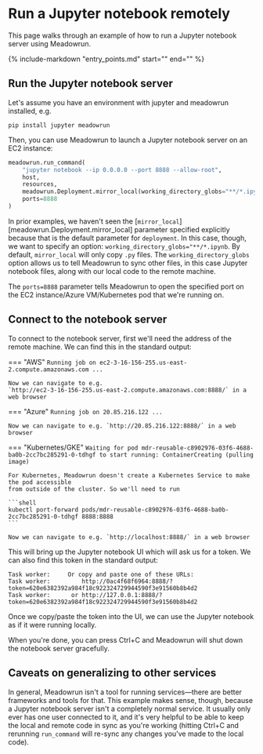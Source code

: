 # Run a Jupyter notebook remotely

This page walks through an example of how to run a Jupyter notebook server using
Meadowrun.

{%
include-markdown "entry_points.md"
start="<!--quickstarted-start-->"
end="<!--quickstarted-end-->"
%}

## Run the Jupyter notebook server

Let's assume you have an environment with jupyter and meadowrun installed, e.g.

```shell
pip install jupyter meadowrun
```

Then, you can use Meadowrun to launch a Jupyter notebook server on an EC2 instance:

```python
meadowrun.run_command(
    "jupyter notebook --ip 0.0.0.0 --port 8888 --allow-root",
    host,
    resources,
    meadowrun.Deployment.mirror_local(working_directory_globs="**/*.ipynb"),
    ports=8888
)
```

In prior examples, we haven't seen the
[`mirror_local`][meadowrun.Deployment.mirror_local] parameter specified explicitly
because that is the default parameter for `deployment`. In this case, though, we want to
specify an option: `working_directory_globs="**/*.ipynb`. By default, `mirror_local`
will only copy `.py` files. The `working_directory_globs` option allows us to tell
Meadowrun to sync other files, in this case Jupyter notebook files, along with our local
code to the remote machine.

The `ports=8888` parameter tells Meadowrun to open the specified port on the EC2
instance/Azure VM/Kubernetes pod that we're running on.


## Connect to the notebook server

To connect to the notebook server, first we'll need the address of the remote machine.
We can find this in the standard output:

=== "AWS"
    ```
    Running job on ec2-3-16-156-255.us-east-2.compute.amazonaws.com ...
    ```

    Now we can navigate to e.g.
    `http://ec2-3-16-156-255.us-east-2.compute.amazonaws.com:8888/` in a web browser
=== "Azure"
    ```
    Running job on 20.85.216.122 ...
    ```

    Now we can navigate to e.g. `http://20.85.216.122:8888/` in a web browser
=== "Kubernetes/GKE"
    ```
    Waiting for pod mdr-reusable-c8902976-03f6-4688-ba0b-2cc7bc285291-0-tdhgf to start running: ContainerCreating (pulling image)
    ```

    For Kubernetes, Meadowrun doesn't create a Kubernetes Service to make the pod accessible
    from outside of the cluster. So we'll need to run
    
    ```shell
    kubectl port-forward pods/mdr-reusable-c8902976-03f6-4688-ba0b-2cc7bc285291-0-tdhgf 8888:8888
    ```

    Now we can navigate to e.g. `http://localhost:8888/` in a web browser

This will bring up the Jupyter notebook UI which will ask us for a token. We can also
find this token in the standard output:

```
Task worker:     Or copy and paste one of these URLs:
Task worker:         http://0ac4f68f6964:8888/?token=620e6382392a984f18c922324729944590f3e91560b8b4d2
Task worker:      or http://127.0.0.1:8888/?token=620e6382392a984f18c922324729944590f3e91560b8b4d2
```

Once we copy/paste the token into the UI, we can use the Jupyter notebook as if it were
running locally.

When you're done, you can press Ctrl+C and Meadowrun will shut down the notebook server
gracefully.


## Caveats on generalizing to other services   

In general, Meadowrun isn't a tool for running services—there are better frameworks and
tools for that. This example makes sense, though, because a Jupyter notebook server
isn't a completely normal service. It usually only ever has one user connected to it,
and it's very helpful to be able to keep the local and remote code in sync as you're
working (hitting Ctrl+C and rerunning `run_command` will re-sync any changes you've made
to the local code).